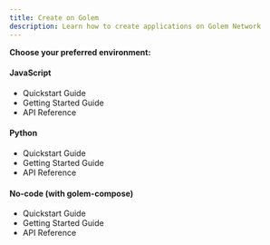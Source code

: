 ```yaml
---
title: Create on Golem
description: Learn how to create applications on Golem Network
---
```


**Choose your preferred environment:**

#### JavaScript
- Quickstart Guide
- Getting Started Guide
- API Reference
#### Python
- Quickstart Guide
- Getting Started Guide
- API Reference
#### No-code (with golem-compose)
- Quickstart Guide
- Getting Started Guide
- API Reference